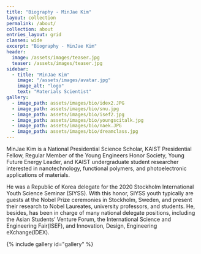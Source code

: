 ```yaml
---
title: "Biography - MinJae Kim"
layout: collection
permalink: /about/
collection: about
entries_layout: grid
classes: wide
excerpt: "Biography - MinJae Kim"
header:
  image: /assets/images/teaser.jpg
  teaser: /assets/images/teaser.jpg
sidebar:
  - title: "MinJae Kim"
    image: "/assets/images/avatar.jpg"
    image_alt: "logo"
    text: "Materials Scientist"
gallery:
  - image_path: assets/images/bio/idex2.JPG
  - image_path: assets/images/bio/snu.jpg
  - image_path: assets/images/bio/isef2.jpg
  - image_path: assets/images/bio/youngscitalk.jpg
  - image_path: assets/images/bio/naek.JPG
  - image_path: assets/images/bio/dreamclass.jpg
---
```



MinJae Kim is a National Presidential Science Scholar, KAIST Presidential Fellow, Regular Member of the Young Engineers Honor Society, Young Future Energy Leader, and KAIST undergraduate student researcher interested in nanotechnology, functional polymers, and photoelectronic applications of materials.

He was a Republic of Korea delegate for the 2020 Stockholm International Youth Science Seminar (SIYSS). With this honor, SIYSS youth typically are guests at the Nobel Prize ceremonies in Stockholm, Sweden, and present their research to Nobel Laureates, university professors, and students. He, besides, has been in charge of many national delegate positions, including the Asian Students’ Venture Forum, the International Science and Engineering Fair(ISEF), and Innovation, Design, Engineering eXchange(IDEX).

{% include gallery id="gallery"  %}
